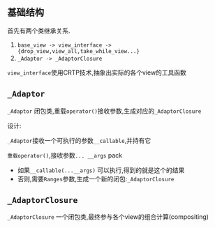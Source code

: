 ## 基础结构

首先有两个类继承关系.

1. `base_view -> view_interface -> {drop_view,view_all,take_while_view...}`
2. `_Adaptor -> _AdaptorClosure`

`view_interface`使用CRTP技术,抽象出实际的各个view的工具函数

## `_Adaptor`

`_Adaptor` 闭包类,重载`operator()`接收参数,生成对应的`_AdaptorClosure`

设计:

`_Adaptor`接收一个可执行的参数`__callable`,并持有它

`重载operator()`,接收参数`... __args` pack

- 如果`__callable(...__args)` 可以执行,得到的就是这个的结果
- 否则,需要`Ranges`参数,生成一个新的闭包:`_AdaptorClosure`



## `_AdaptorClosure`

`_AdaptorClosure` 一个闭包类,最终参与各个view的组合计算(compositing)
